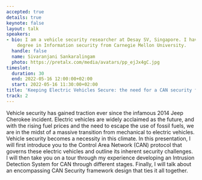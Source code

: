```yaml
---
accepted: true
details: true
keynote: false
layout: talk
speakers:
- bio: I am a vehicle security researcher at Desay SV, Singapore. I have a master's
    degree in Information security from Carnegie Mellon University.
  handle: false
  name: Sivaranjani Sankaralingam
  photo: https://pretalx.com/media/avatars/pp_ejJx4gC.jpg
timeslot:
  duration: 30
  end: 2022-05-16 12:00:00+02:00
  start: 2022-05-16 11:30:00+02:00
title: 'Keeping Electric Vehicles Secure: the need for a CAN security framework'
track: 2
---
```


Vehicle security has gained traction ever since the infamous 2014 Jeep Cherokee incident.
Electric vehicles are widely acclaimed as the future, and with the rising fuel prices and the need to escape the use of fossil fuels, we are in the midst of a massive transition from mechanical to electric vehicles.
Vehicle security becomes a necessity in this climate.
In this presentation, I will first introduce you to the Control Area Network (CAN)  protocol that governs these electric vehicles and outline its inherent security challenges.
I will then take you on a tour through my experience developing an Intrusion Detection System for CAN through different stages.
Finally, I will talk about an encompassing CAN Security framework design that ties it all together.